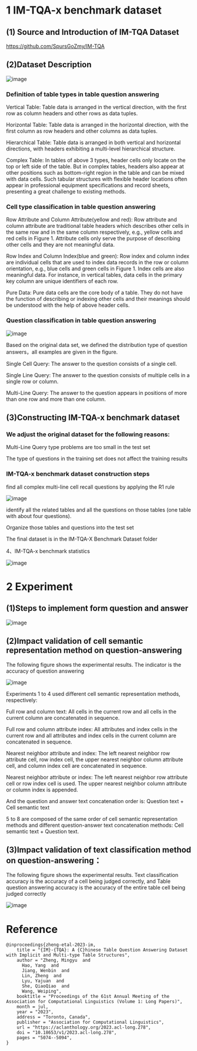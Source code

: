 # 1 IM-TQA-x benchmark dataset

## (1) Source and Introduction of IM-TQA Dataset

https://github.com/SpursGoZmy/IM-TQA

## (2)Dataset Description

![image](https://github.com/user-attachments/assets/86bde8b2-1662-4791-ae08-81445beb4459)

### Definition of table types in table question answering

Vertical Table: Table data is arranged in the vertical direction, with the first row as column headers and other rows as data tuples.

Horizontal Table: Table data is arranged in the horizontal direction, with the first column as row headers and other columns as data tuples.

Hierarchical Table: Table data is arranged in both vertical and horizontal directions, with headers exhibiting a multi-level hierarchical structure.

Complex Table: In tables of above 3 types, header cells only locate on the top or left side of the table. But in complex tables, headers also appear at other positions such as bottom-right region in the table and can be mixed with data cells. Such tabular structures with flexible header locations often appear in professional equipment specifications and record sheets, presenting a great challenge to existing methods.

### Cell type classification in table question answering

Row Attribute and Column Attribute(yellow and red): Row attribute and column attribute are traditional table headers which describes other cells in the same row and in the same column respectively, e.g., yellow cells and red cells in Figure 1. Attribute cells only serve the purpose of describing other cells and they are not meaningful data.

Row Index and Column Index(blue and green): Row index and column index are individual cells that are used to index data records in the row or column orientation, e.g., blue cells and green cells in Figure 1. Index cells are also meaningful data. For instance, in vertical tables, data cells in the primary key column are unique identifiers of each row.

Pure Data: Pure data cells are the core body of a table. They do not have the function of describing or indexing other cells and their meanings should be understood with the help of above header cells.

### Question classification in table question answering

![image](https://github.com/user-attachments/assets/8a331450-86a9-4533-a01c-c5823276b1ce)

Based on the original data set, we defined the distribution type of question answers，all examples are given in the figure.

Single Cell Query: The answer to the question consists of a single cell.

Single Line Query: The answer to the question consists of multiple cells in a single row or column.

Multi-Line Query: The answer to the question appears in positions of more than one row and more than one column.

## (3)Constructing IM-TQA-x benchmark dataset

### We adjust the original dataset for the following reasons:

Multi-Line Query type problems are too small in the test set

The type of questions in the training set does not affect the training results

### IM-TQA-x benchmark dataset construction steps

find all complex multi-line cell recall questions by applying the R1 rule

![image](https://github.com/user-attachments/assets/14b62b05-81a0-4fb6-b899-d41ef10d1319)

identify all the related tables and all the questions on those tables (one table with about four questions).

Organize those tables and questions into the test set

The final dataset is in the IM-TQA-X Benchmark Dataset folder

4、IM-TQA-x benchmark statistics

![image](https://github.com/user-attachments/assets/57d6aa8f-247b-4012-8a87-5596044aad2b)

# 2 Experiment

## (1)Steps to implement form question and answer

![image](https://github.com/user-attachments/assets/2251d4df-6ec3-4596-98a8-babd335539fd)

## (2)Impact validation of cell semantic representation method on question-answering

The following figure shows the experimental results. The indicator is the accuracy of question answering

![image](https://github.com/user-attachments/assets/e23e2ae6-b4be-4b71-8afd-d368a5fed08f)

Experiments 1 to 4 used different cell semantic representation methods, respectively:

Full row and column text: All cells in the current row and all cells in the current column are concatenated in sequence.

Full row and column attribute index: All attributes and index cells in the current row and all 
attributes and index cells in the current column are concatenated in sequence.

Nearest neighbor attribute and index: The left nearest neighbor row attribute cell, row index cell, the upper nearest neighbor column attribute cell, and column index cell are concatenated in sequence.

Nearest neighbor attribute or index: The left nearest neighbor row attribute cell or row index cell is used. The upper nearest neighbor column attribute or column index is appended.

And the question and answer text concatenation order is: Question text + Cell semantic text

5 to 8 are composed of the same order of cell semantic representation methods and different question-answer text concatenation methods: Cell semantic text + Question text.

## (3)Impact validation of text classification method on question-answering：

The following figure shows the experimental results. Text classification accuracy is the accuracy of a cell being judged correctly, and Table question answering accuracy is the accuracy of the entire table cell being judged correctly

![image](https://github.com/user-attachments/assets/794b2890-b12c-4ee5-8abf-70abeec0ade8)



# Reference

```
@inproceedings{zheng-etal-2023-im,
    title = "{IM}-{TQA}: A {C}hinese Table Question Answering Dataset with Implicit and Multi-type Table Structures",
    author = "Zheng, Mingyu  and
      Hao, Yang  and
      Jiang, Wenbin  and
      Lin, Zheng  and
      Lyu, Yajuan  and
      She, QiaoQiao  and
      Wang, Weiping",
    booktitle = "Proceedings of the 61st Annual Meeting of the Association for Computational Linguistics (Volume 1: Long Papers)",
    month = jul,
    year = "2023",
    address = "Toronto, Canada",
    publisher = "Association for Computational Linguistics",
    url = "https://aclanthology.org/2023.acl-long.278",
    doi = "10.18653/v1/2023.acl-long.278",
    pages = "5074--5094",
}
```

